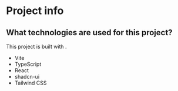 # Project info

## What technologies are used for this project?

This project is built with .

- Vite
- TypeScript
- React
- shadcn-ui
- Tailwind CSS
